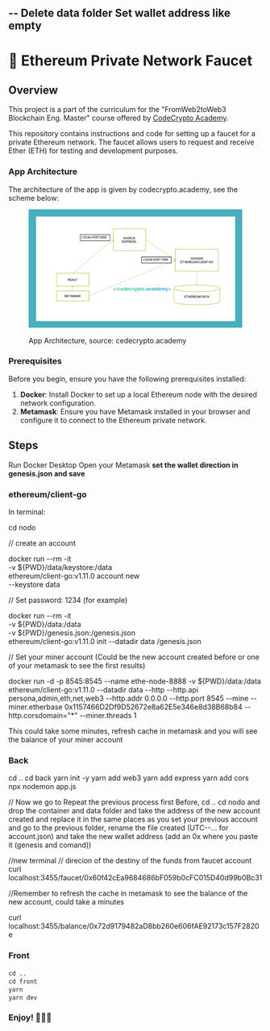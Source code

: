 --
Delete data folder
Set wallet address like empty
--


# 👾 Ethereum Private Network Faucet


## Overview

This project is a part of the curriculum for the "FromWeb2toWeb3 Blockchain Eng. Master" course offered by [CodeCrypto Academy](https://codecrypto.academy/).

This repository contains instructions and code for setting up a faucet for a private Ethereum network. The faucet allows users to request and receive Ether (ETH) for testing and development purposes.

### App Architecture

The architecture of the app is given by codecrypto.academy, see the scheme below:

<figure><img src="arc.png" alt=""><figcaption><p>App Architecture, source: cedecrypto.academy</p></figcaption></figure>

### Prerequisites

Before you begin, ensure you have the following prerequisites installed:

1. **Docker**: Install Docker to set up a local Ethereum node with the desired network configuration.
2. **Metamask**: Ensure you have Metamask installed in your browser and configure it to connect to the Ethereum private network.

## Steps

Run Docker Desktop
Open your Metamask
**set the wallet direction in genesis.json and save**


### ethereum/client-go

In terminal:

cd nodo

// create an account

docker run --rm -it \
-v ${PWD}/data/keystore:/data \
ethereum/client-go:v1.11.0 account new \
--keystore data

// Set password: 1234 (for example)


docker run --rm -it \
-v ${PWD}/data:/data \
-v ${PWD}/genesis.json:/genesis.json \
ethereum/client-go:v1.11.0 init --datadir data /genesis.json

// Set your miner account (Could be the new account created before or one of your metamask to see the first results)

docker run -d -p 8545:8545 --name ethe-node-8888 -v ${PWD}/data:/data ethereum/client-go:v1.11.0 --datadir data --http --http.api persona,admin,eth,net,web3 --http.addr 0.0.0.0 --http.port 8545 --mine --miner.etherbase 0x1157466D2Df9D52672e8a62E5e346e8d38B68b84 --http.corsdomain="*" --miner.threads 1

This could take some minutes, refresh cache in metamask and you will see the balance of your miner account

### Back

cd ..
cd back
yarn init -y
yarn add web3
yarn add express
yarn add cors
npx nodemon app.js

// Now we go to Repeat the previous process first
Before, 
cd ..
cd nodo
and drop the container and data folder and take the address of the new account created and replace it in the same places as you set your previous account and go to the previous folder, rename the file created (UTC--... for account.json) and take the new wallet address (add an 0x where you paste it (genesis and comand))


//new terminal 
// direcion of the destiny of the funds from faucet account
curl localhost:3455/faucet/0x60f42cEa9684686bF059b0cFC015D40d99b0Bc31

//Remember to refresh the cache in metamask to see the balance of the new account, could take a minutes

curl localhost:3455/balance/0x72d9179482aD8bb260e606fAE92173c157F2820e

### Front
```
cd ..
cd front
yarn
yarn dev
```

### Enjoy! 🦹🏼‍♂️